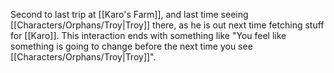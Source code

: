 Second to last trip at [[Karo's Farm]], and last time seeing [[Characters/Orphans/Troy|Troy]] there, as he is out next time fetching stuff for [[Karo]]. This interaction ends with something like "You feel like something is going to change before the next time you see [[Characters/Orphans/Troy|Troy]]".